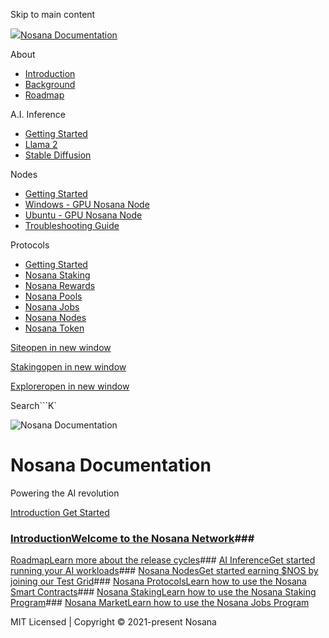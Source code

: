 Skip to main content

[![](/assets/token.png)Nosana Documentation](/)

About

  * [Introduction](/about/intro.html)
  * [Background](/about/background.html)
  * [Roadmap](/about/roadmap.html)

A.I. Inference

  * [Getting Started](/inference/start.html)
  * [Llama 2](/inference/llama.html)
  * [Stable Diffusion](/inference/diffusion.html)

Nodes

  * [Getting Started](/nodes/testgrid.html)
  * [Windows - GPU Nosana Node](/nodes/testgrid-windows.html)
  * [Ubuntu - GPU Nosana Node](/nodes/testgrid-ubuntu.html)
  * [Troubleshooting Guide](/nodes/troubleshoot.html)

Protocols

  * [Getting Started](/protocols/start.html)
  * [Nosana Staking](/protocols/staking.html)
  * [Nosana Rewards](/protocols/rewards.html)
  * [Nosana Pools](/protocols/pools.html)
  * [Nosana Jobs](/protocols/jobs.html)
  * [Nosana Nodes](/protocols/nodes.html)
  * [Nosana Token](/protocols/token.html)

[Siteopen in new window](https://nosana.io/)

[Stakingopen in new window](https://app.nosana.io/stake)

[Exploreropen in new window](https://explorer.nosana.io/)

[](https://github.com/nosana-ci/docs.nosana.io)

Search```K`

![Nosana Documentation](/assets/logo_color.gif)

# Nosana Documentation

Powering the AI revolution

[ Introduction](about/intro.html)[ Get Started](nodes/testgrid.html)

### [IntroductionWelcome to the Nosana Network](about/intro.html)###
[RoadmapLearn more about the release cycles](about/roadmap.html)### [AI
InferenceGet started running your AI workloads](inference/start.html)###
[Nosana NodesGet started earning $NOS by joining our Test
Grid](nodes/testgrid.html)### [Nosana ProtocolsLearn how to use the Nosana
Smart Contracts](protocols/start.html)### [Nosana StakingLearn how to use the
Nosana Staking Program](protocols/staking.html)### [Nosana MarketLearn how to
use the Nosana Jobs Program](protocols/jobs.html)

MIT Licensed | Copyright © 2021-present Nosana

